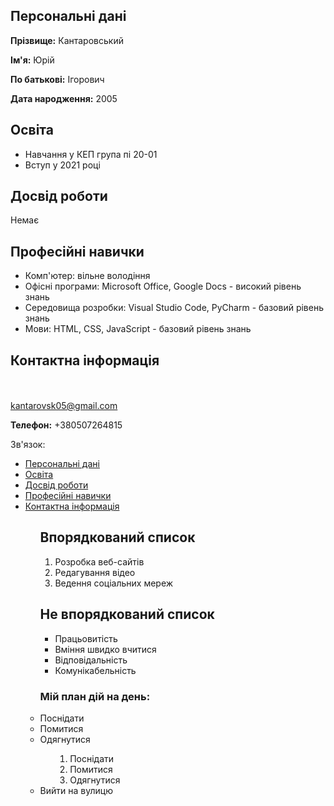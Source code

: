 <h2 id="personal-data">Персональні дані</h2>
<p><b>Прізвище:</b> Кантаровський</p>
<p><b>Ім'я:</b> Юрій</p>
<p><b>По батькові:</b> Ігорович</p>
<p><b>Дата народження:</b> 2005</p>
<h2 id="education">Освіта</h2>
<ul>
	<li>Навчання у КЕП група пі 20-01</li>
	<li>Вступ у 2021 році</li>
</ul>
<h2 id="work-experience">Досвід роботи</h2>
<p>Немає</p>
<h2 id="professional-skills">Професійні навички</h2>
<ul>
	<li>Комп'ютер: вільне володіння</li>
	<li>Офісні програми: Microsoft Office, Google Docs - високий рівень знань</li>
	<li>Середовища розробки: Visual Studio Code, PyCharm - базовий рівень знань</li>
	<li>Мови: HTML, CSS, JavaScript - базовий рівень знань</li>
</ul>
<h2 id="contact-information">Контактна інформація</h2>
<br><a href="kantarovsk05@gmail.com">
               <br>kantarovsk05@gmail.com</a></br>
<p><b>Телефон:</b> +380507264815</p>
Зв'язок:

<ul>
	<li><a href="#personal-data">Персональні дані</a></li>
	<li><a href="#education">Освіта</a></li>
	<li><a href="#work-experience">Досвід роботи</a></li>
	<li><a href="#professional-skills">Професійні навички</a></li>
	<li><a href="#contact-information">Контактна інформація</a></li>
	<ul>
<h2>Впорядкований список</h2>
<ol>
	<li>Розробка веб-сайтів</li>
	<li>Редагування відео</li>
	<li>Ведення соціальних мереж</li>
</ol>
<h2>Не впорядкований список</h2>
<ul>
	<li>Працьовитість</li>
	<li>Вміння швидко вчитися</li>
	<li>Відповідальність</li>
	<li>Комунікабельність</li>
</ul>
     <h3>Мій план дій на день:</h3>
  <li>Поснідати</li>
  <li>Помитися</li>
  <li>Одягнутися</li>
 <ol>
      <ol>
    <li>Поснідати</li>
    <li>Помитися</li>
    <li>Одягнутися</li>
</ol>
</ol>

 <li>Вийти на вулицю</li>

</ol>
